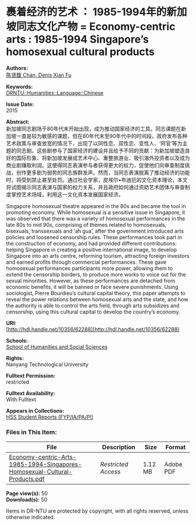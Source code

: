 # 裹着经济的艺术 ： 1985-1994年的新加坡同志文化产物 = Economy-centric arts : 1985-1994 Singapore’s homosexual cultural products

**Authors:**  
[陈贤馥 Chan, Denis Xian Fu](https://dspace.ntu.edu.sg/handle/10356/62288)

**Keywords:**  
[DRNTU::Humanities::Language::Chinese](https://dspace.ntu.edu.sg/browse?type=subject&value=DRNTU%3A%3AHumanities%3A%3ALanguage%3A%3AChinese&value_lang=en_US)

**Issue Date:**  
2015

**Abstract:**  
新加坡同志剧场于80年代末开始出现，成为推动国家经济的工具。同志课题在新加坡一直是较为敏感的课题，但在80年代末至90年代中的时间段，政府发布各种艺术政策与审查放宽的情况下，出现了以同性恋、双性恋、变性人、‘阿官’等为主题的同志剧。这些剧参与了国家经济的建设并且给予不同的贡献：为新加坡塑造良好的国际形象、将新加坡发展成艺术中心、重整旅游业、吸引海外投资者以及成为商业剧赚取利润。这使得同志表演参与者获得更大的权力，促使他们向审查制度挑战，创作更多剧为弱势的同志族群发声。然而，当同志表演脱离了推动经济的功能时，将受到禁止甚至处罚。通过社会学家，皮埃尔•布迪厄的文化资本理论，本文将试图揭示同志表演与国家的权力关系，并且政府如何通过资助艺术团体与审查制度掌控艺术场域，利用这一文化资本发展国家经济。  

Singapore homosexual theatre appeared in the 80s and became the tool in promoting economy. While homosexual is a sensitive issue in Singapore, it was observed that there was a variety of homosexual performances in the late 80s to mid 90s, comprising of themes related to homosexuals, bisexuals, transsexuals and ‘ah gua’, after the government introduced arts policies and loosened censorship rules. These performances took part in the construction of economy, and had provided different contributions: helping Singapore in creating a positive international image, to develop Singapore into an arts centre, reforming tourism, attracting foreign investors and earned profits through commercial performances. These gave homosexual performances participants more power, allowing them to extend the censorship borders, to produce more works to voice out for the sexual minorities. However, as these performances are detached from economic benefits, it will be banned or face severe punishments. Using sociologist, Pierre Bourdieu’s cultural capital theory, this paper attempts to reveal the power relations between homosexual arts and the state, and how the authority is able to control the arts field, through arts subsidizes and censorship, using this cultural capital to develop the country’s economy.

**URI:**  
[http://hdl.handle.net/10356/62288](http://hdl.handle.net/10356/62288)

**Schools:**  
[School of Humanities and Social Sciences](https://dspace.ntu.edu.sg/browse?type=dspaceitemschool&authority=ou00012&authority_lang=en_US)

**Rights:**  
Nanyang Technological University

**Fulltext Permission:**  
restricted

**Fulltext Availability:**  
With Fulltext

**Appears in Collections:**  
[HSS Student Reports (FYP/IA/PA/PI)](http://dspace.ntu.edu.sg/handle/10356/1415)

### Files in This Item:

| File | Description | Size | Format |
|------|-------------|------|--------|
| [Economy-centric-Arts-1985-1994-Singapores-Homosexual-Cultural-Products.pdf](http://dspace.ntu.edu.sg/bitstream/10356/62288/1/Economy-centric-Arts-1985-1994-Singapores-Homosexual-Cultural-Products.pdf) | _Restricted Access_ | 1.12 MB | Adobe PDF |

**Page view(s):** 50  
**Download(s):** 50  

Items in DR-NTU are protected by copyright, with all rights reserved, unless otherwise indicated.